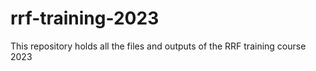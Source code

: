 # rrf-training-2023
This repository holds all the files and outputs of the RRF training course 2023
